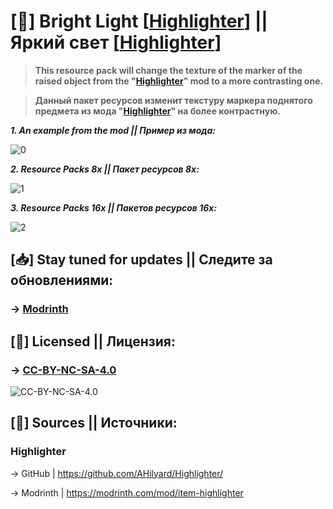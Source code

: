 # [📘] Bright Light [[Highlighter](https://github.com/CtrelokCvobods/Bright-Light-Highlighter?tab=readme-ov-file#highlighter)] || Яркий свет [[Highlighter](https://github.com/CtrelokCvobods/Bright-Light-Highlighter?tab=readme-ov-file#highlighter)]
> **This resource pack will change the texture of the marker of the raised object from the "[Highlighter](https://github.com/CtrelokCvobods/Bright-Light-Highlighter?tab=readme-ov-file#highlighter)" mod to a more contrasting one.**

> **Данный пакет ресурсов изменит текстуру маркера поднятого предмета из мода "[Highlighter](https://github.com/CtrelokCvobods/Bright-Light-Highlighter?tab=readme-ov-file#highlighter)" на более контрастную.**

***1. An example from the mod || Пример из мода:***

![0](https://cdn.modrinth.com/data/cached_images/371b692ef9f2e8b7e134038bcd562d54d0e41e9c.png)

***2. Resource Packs 8x || Пакет ресурсов 8x:***

![1](https://cdn.modrinth.com/data/cached_images/9382c9b633f2a90c77d8878f8df8d7481c8233a0.png)

***3. Resource Packs 16x || Пакетов ресурсов 16x:***
 
![2](https://cdn.modrinth.com/data/cached_images/a9cf4a634d65649baaa770d3ac7b8cf3de907863.png)
## [📥] Stay tuned for updates || Следите за обновлениями:
### -> [Modrinth](https://modrinth.com/resourcepack/bright_light-highlighter)
## [📙] Licensed || Лицензия: 
### -> [CC-BY-NC-SA-4.0](https://github.com/CtrelokCvobods/Bright-Light-Highlighter/blob/main/LICENSE.md)
![CC-BY-NC-SA-4.0](https://github.com/user-attachments/assets/bca75b68-bb3c-4dcc-9f78-a4b7efff09d4)
## [🔗] Sources || Источники:
### Highlighter 
-> GitHub | https://github.com/AHilyard/Highlighter/

-> Modrinth | https://modrinth.com/mod/item-highlighter
